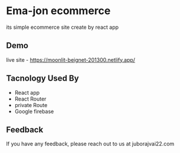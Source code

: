 
# Ema-jon ecommerce 

its simple ecommerce site create by react app


## Demo

live site - https://moonlit-beignet-201300.netlify.app/


## Tacnology Used By



- React app
- React Router
- private Route
- Google firebase


## Feedback

If you have any feedback, please reach out to us at juborajvai22.com

